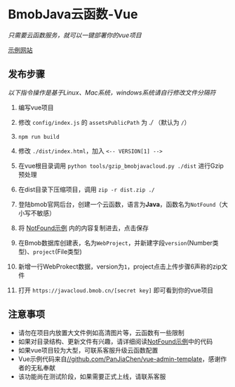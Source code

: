 # BmobJava云函数-Vue

*只需要云函数服务，就可以一键部署你的vue项目*

[示例网站](//javacloud.bmob.cn/f7693b7e98a35ed6)

## 发布步骤

*以下指令操作是基于Linux、Mac系统，windows系统请自行修改文件分隔符*


1. 编写vue项目

2. 修改 `config/index.js` 的 `assetsPublicPath` 为 *./* （默认为 `/`）

3. `npm run build`

4. 修改 `./dist/index.html`，加入 `<-- VERSION[1] -->`

5. 在vue根目录调用 `python tools/gzip_bmobjavacloud.py ./dist` 进行Gzip预处理

6. 在dist目录下压缩项目，调用 `zip -r dist.zip ./`

7. 登陆bmob官网后台，创建一个云函数，语言为**Java**，函数名为`NotFound`（大小写不敏感）

8. 将 [NotFound示例](//github.com/bmob/CloudFunction/tree/master/vue/NotFound.java) 内的内容复制进去，点击保存

9. 在Bmob数据库创建表，名为`WebProject`，并新建字段`version`(Number类型)、`project`(File类型)

10. 新增一行WebProkect数据，version为`1`，project点击上传步骤6声称的zip文件

11. 打开 `https://javacloud.bmob.cn/[secret key]` 即可看到你的vue项目

## 注意事项

- 请勿在项目内放置大文件例如高清图片等，云函数有一些限制
- 如果对目录结构、更新文件有兴趣，请详细阅读[NotFound示例](//github.com/bmob/CloudFunction/tree/master/vue/NotFound.java)中的代码
- 如果vue项目较为大型，可联系客服升级云函数配置
- Vue示例代码来自[//github.com/PanJiaChen/vue-admin-template](//github.com/PanJiaChen/vue-admin-template)，感谢作者的无私奉献
- 该功能尚在测试阶段，如果需要正式上线，请联系客服
